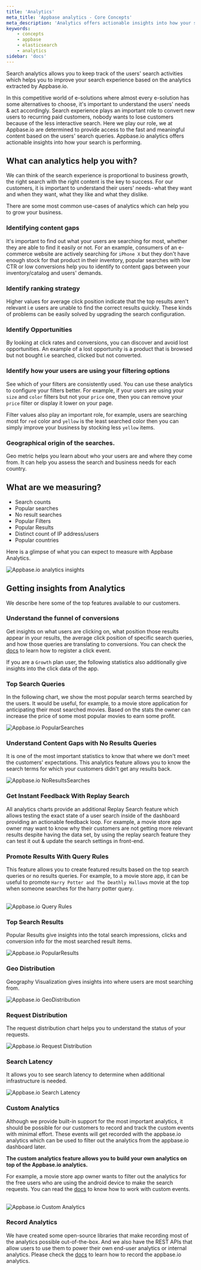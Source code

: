```yaml
---
title: 'Analytics'
meta_title: 'Appbase analytics - Core Concepts'
meta_description: 'Analytics offers actionable insights into how your search is performing.'
keywords:
    - concepts
    - appbase
    - elasticsearch
    - analytics
sidebar: 'docs'
---
```


Search analytics allows you to keep track of the users' search activities which helps you to improve your search experience based on the analytics extracted by Appbase.io.

In this competitive world of e-solutions where almost every e-solution has some alternatives to choose, it's important to understand the users' needs & act accordingly. Search experience plays an important role to convert new users to recurring paid customers, nobody wants to lose customers because of the less interactive search. Here we play our role, we at Appbase.io are determined to provide access to the fast and meaningful content based on the users' search queries. Appbase.io analytics offers actionable insights into how your search is performing.


## What can analytics help you with?

We can think of the search experience is proportional to business growth, the right search with the right content is the key to success. For our customers, it is important to understand their users' needs - what they want and when they want, what they like and what they dislike.

There are some most common use-cases of analytics which can help you to grow your business. 

<!-- ### Use-cases -->

### Identifying content gaps
It's important to find out what your users are searching for most, whether they are able to find it easily or not. For an example, consumers of an e-commerce website are actively searching for `iPhone X` but they don't have enough stock for that product in their inventory, popular searches with low CTR or low conversions help you to identify to content gaps between your inventory/catalog and users' demands.

### Identify ranking strategy 
Higher values for average click position indicate that the top results aren't relevant i.e users are unable to find the correct results quickly. These kinds of problems can be easily solved by upgrading the search configuration.

### Identify Opportunities
By looking at click rates and conversions, you can discover and avoid lost opportunities. An example of a lost opportunity is a product that is browsed but not bought i.e searched, clicked but not converted.

### Identify how your users are using your filtering options
See which of your filters are consistently used. You can use these analytics to configure your filters better. For example, if your users are using your `size` and `color` filters but not your `price` one, then you can remove your `price` filter or display it lower on your page.

Filter values also play an important role, for example, users are searching most for `red` color and `yellow` is the least searched color then you can simply improve your business by stocking less `yellow` items. 


### Geographical origin of the searches.
Geo metric helps you learn about who your users are and where they come from. It can help you assess the search and business needs for each country.

<!-- ### Setting baseline for setting further improvements
- Eventually, set up A/B tests for doing further improvements. -->


## What are we measuring?
- Search counts
- Popular searches
- No result searches
- Popular Filters
- Popular Results
- Distinct count of IP address/users
- Popular countries

Here is a glimpse of what you can expect to measure with Appbase Analytics.
<!-- ![Appbase.io dashboard](https://i.imgur.com/We4qekB.png) -->
![Appbase.io analytics insights](https://i.imgur.com/4ZGfj5S.png)


## Getting insights from Analytics

We describe here some of the top features available to our customers.


### Understand the funnel of conversions
Get insights on what users are clicking on, what position those results appear in your results, the average click position of specific search queries, and how those queries are translating to conversions. You can check the [docs](/docs/analytics/Implement/#click-analytics) to learn how to register a click event.

If you are a `Growth` plan user, the following statistics also additionally give insights into the click data of the app.

### Top Search Queries
In the following chart, we show the most popular search terms searched by the users. It would be useful, for example, to a movie store application for anticipating their most searched movies. Based on the stats the owner can increase the price of some most popular movies to earn some profit.

![Appbase.io PopularSearches](https://i.imgur.com/7LXMPiM.png)

### Understand Content Gaps with No Results Queries
It is one of the most important statistics to know that where we don't meet the customers' expectations. This analytics feature allows you to know the search terms for which your customers didn't get any results back.

![Appbase.io NoResultsSearches](https://i.imgur.com/9HTjRYr.png)

### Get Instant Feedback With Replay Search
All analytics charts provide an additional Replay Search feature which allows testing the exact state of a user search inside of the dashboard providing an actionable feedback loop. For example, a movie store app owner may want to know why their customers are not getting more relevant results despite having the data set, by using the replay search feature they can test it out & update the search settings in front-end.

### Promote Results With Query Rules
This feature allows you to create featured results based on the top search queries or no results queries. For example, to a movie store app, it can be useful to promote `Harry Potter and The Deathly Hallows` movie at the top when someone searches for the harry potter query.

<br/>
<img src="/images/gifs/query-rules.gif" alt="Appbase.io Query Rules" />

### Top Search Results
Popular Results give insights into the total search impressions, clicks and conversion info for the most searched result items.

![Appbase.io PopularResults](https://i.imgur.com/8fAFNJV.png)

### Geo Distribution
Geography Visualization gives insights into where users are most searching from.

![Appbase.io GeoDistribution](https://i.imgur.com/g4SCYth.png)

### Request Distribution
The request distribution chart helps you to understand the status of your requests.

![Appbase.io Request Distribution](https://i.imgur.com/R1HswrA.png)

### Search Latency
It allows you to see search latency to determine when additional infrastructure is needed.

![Appbase.io Search Latency](https://i.imgur.com/2q49EjJ.png)

### Custom Analytics
Although we provide built-in support for the most important analytics, it should be possible for our customers to record and track the custom events with minimal effort. These events will get recorded with the appbase.io analytics which can be used to filter out the analytics from the appbase.io dashboard later.

<strong>The custom analytics feature allows you to build your own analytics on top of the Appbase.io analytics.</strong>

For example, a movie store app owner wants to filter out the analytics for the free users who are using the android device to make the search requests. You can read the [docs](/docs/analytics/Implement/#how-to-implement-custom-events) to know how to work with custom events.

<br/>
<img src="/images/gifs/custom-analytics.gif" alt="Appbase.io Custom Analytics" />

### Record Analytics
We have created some open-source libraries that make recording most of the analytics possible out-of-the-box. And we also have the REST APIs that allow users to use them to power their own end-user analytics or internal analytics.
Please check the [docs](/docs/analytics/Implement/) to learn how to record the appbase.io analytics.